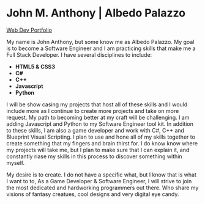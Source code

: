 # John M. Anthony | Albedo Palazzo
<a href="martyspeed.github.io/albedo/flexbox2.html">Web Dev Portfolio</a>

<p>My name is John Anthony, but some know me as Albedo Palazzo. My goal is to become a Software Engineer and I am practicing skills that make me a Full Stack Developer. I have several disciplines to include:
  
  <ul>
    <li><strong>HTML5 & CSS3</strong></li>
     <li><strong>C#</strong></li>
     <li><strong>C++</strong></li>
     <li><strong>Javascript</strong></li>
     <li><strong>Python</strong></li>
  </ul>

I will be show casing my projects that host all of these skills and I would include more as I continue to create more projects and take on more request. My path to becoming better at my craft will be challenging. I am adding Javascript and Python to my Software Engineer tool kit. In addition to these skills, I am also a game developer and work with C#, C++ and Blueprint Visual Scripting. I plan to use and hone all of my skills together to create something that my fingers and brain thirst for. I do know know where my projects will take me, but I plan to make sure that I can explain it, and constantly riase my skills in this process to discover something within myself.</p>

<p>My desire is to create. I do not have a specific what, but I know that is what I want to to, As a Game Developer & Software Engineer, I will strive to join the most dedicated and hardworking programmers out there. Who share my visions of fantasy creatues, cool designs and very digital eye candy.</p>
